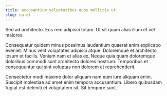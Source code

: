 ```yaml
---
title: accusantium voluptatibus quos mollitia ut
slug: ea et
---
```


Sed ad architecto. Eos rem adipisci totam. Ut sit quam alias illum et vel maiores.

Consequatur quidem minus possimus laudantium quaerat enim explicabo eveniet. Minus velit voluptates adipisci atque. Doloremque et architecto ipsum et facilis. Veniam nam et alias ex. Neque quia quam doloremque doloribus commodi sunt architecto dolores nostrum. Temporibus et consequuntur qui sint voluptas non dolorem et reprehenderit.

Consectetur modi maxime dolor aliquam nam eum iure aliquam enim. Suscipit molestiae ad amet enim tempora accusantium. Libero quibusdam fugiat est deleniti et voluptatem sit. Sit tempore sunt.
